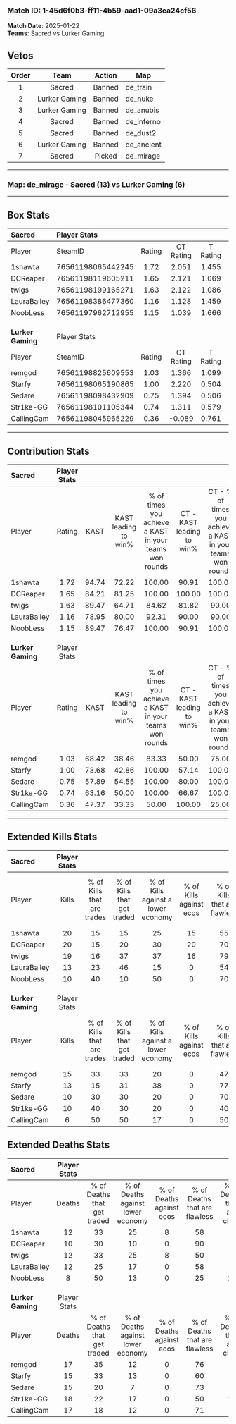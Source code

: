 ### Match ID: 1-45d6f0b3-ff11-4b59-aad1-09a3ea24cf56  
**Match Date**: 2025-01-22  
**Teams**: Sacred vs Lurker Gaming  

## Vetos  

| Order | Team | Action | Map |
| :---: | :--: | :----: | --- |
| 1 | Sacred | Banned | de_train |
| 2 | Lurker Gaming | Banned | de_nuke |
| 3 | Lurker Gaming | Banned | de_anubis |
| 4 | Sacred | Banned | de_inferno |
| 5 | Sacred | Banned | de_dust2 |
| 6 | Lurker Gaming | Banned | de_ancient |
| 7 | Sacred | Picked | de_mirage |

---  

### **Map**: de_mirage - Sacred (13) vs Lurker Gaming (6)  
---  

## Box Stats  

| **Sacred**        | Player Stats      |        |           |          |       |       |       |         |        |      |     |
| :- | :- | :-: | :-: | :-: | :-: | :-: | :-: | :-: | :-: | :-: | :-: |
| Player            | SteamID           | Rating | CT Rating | T Rating | KAST  |  ADR  | Kills | Assists | Deaths | K/D  | HS% |
| 1shawta           | 76561198065442245 |  1.72  |   2.051   |  1.455   | 94.74 | 113.1 |  20   |    6    |   12   | 1.67 | 55  |
| DCReaper          | 76561198119605211 |  1.65  |   2.121   |  1.069   | 84.21 | 100.4 |  20   |    4    |   10   | 2.00 | 40  |
| twigs             | 76561198199165271 |  1.63  |   2.122   |  1.086   | 89.47 | 107.4 |  19   |    8    |   12   | 1.58 | 57  |
| LauraBailey       | 76561198386477360 |  1.16  |   1.128   |  1.459   | 78.95 | 74.3  |  13   |    6    |   12   | 1.08 | 84  |
| NoobLess          | 76561197962712955 |  1.15  |   1.039   |  1.666   | 89.47 | 57.7  |  10   |    4    |   8    | 1.25 | 80  |
|                   |                   |        |           |          |       |       |       |         |        |      |     |
|                   |                   |        |           |          |       |       |       |         |        |      |     |
|                   |                   |        |           |          |       |       |       |         |        |      |     |
| **Lurker Gaming** | Player Stats      |        |           |          |       |       |       |         |        |      |     |
| Player            | SteamID           | Rating | CT Rating | T Rating | KAST  |  ADR  | Kills | Assists | Deaths | K/D  | HS% |
| remgod            | 76561198825609553 |  1.03  |   1.366   |  1.099   | 68.42 | 80.0  |  15   |    1    |   17   | 0.88 | 60  |
| Starfy            | 76561198065190865 |  1.00  |   2.220   |  0.504   | 73.68 | 62.3  |  13   |    5    |   15   | 0.87 | 61  |
| Sedare            | 76561198098432909 |  0.75  |   1.394   |  0.506   | 57.89 | 67.1  |  10   |    3    |   15   | 0.67 | 50  |
| Str1ke-GG         | 76561198101105344 |  0.74  |   1.311   |  0.579   | 63.16 | 74.2  |  10   |    5    |   18   | 0.56 | 90  |
| CallingCam        | 76561198045965229 |  0.36  |  -0.089   |  0.761   | 47.37 | 46.5  |   6   |    2    |   17   | 0.35 | 83  |
---  

## Contribution Stats  

| **Sacred**        | Player Stats |       |                      |                                                        |                           |                                                             |                          |                                                            |
| :- | :-: | :-: | :-: | :-: | :-: | :-: | :-: | :-: |
| Player            |    Rating    | KAST  | KAST leading to win% | % of times you achieve a KAST in your teams won rounds | CT - KAST leading to win% | CT - % of times you achieve a KAST in your teams won rounds | T - KAST leading to win% | T - % of times you achieve a KAST in your teams won rounds |
| 1shawta           |     1.72     | 94.74 |        72.22         |                         100.00                         |           90.91           |                           100.00                            |          42.86           |                           100.00                           |
| DCReaper          |     1.65     | 84.21 |        81.25         |                         100.00                         |          100.00           |                           100.00                            |          50.00           |                           100.00                           |
| twigs             |     1.63     | 89.47 |        64.71         |                         84.62                          |           81.82           |                            90.00                            |          33.33           |                           66.67                            |
| LauraBailey       |     1.16     | 78.95 |        80.00         |                         92.31                          |           90.00           |                            90.00                            |          60.00           |                           100.00                           |
| NoobLess          |     1.15     | 89.47 |        76.47         |                         100.00                         |           90.91           |                           100.00                            |          50.00           |                           100.00                           |
|                   |              |       |                      |                                                        |                           |                                                             |                          |                                                            |
|                   |              |       |                      |                                                        |                           |                                                             |                          |                                                            |
|                   |              |       |                      |                                                        |                           |                                                             |                          |                                                            |
| **Lurker Gaming** | Player Stats |       |                      |                                                        |                           |                                                             |                          |                                                            |
| Player            |    Rating    | KAST  | KAST leading to win% | % of times you achieve a KAST in your teams won rounds | CT - KAST leading to win% | CT - % of times you achieve a KAST in your teams won rounds | T - KAST leading to win% | T - % of times you achieve a KAST in your teams won rounds |
| remgod            |     1.03     | 68.42 |        38.46         |                         83.33                          |           50.00           |                            75.00                            |          28.57           |                           100.00                           |
| Starfy            |     1.00     | 73.68 |        42.86         |                         100.00                         |           57.14           |                           100.00                            |          28.57           |                           100.00                           |
| Sedare            |     0.75     | 57.89 |        54.55         |                         100.00                         |           80.00           |                           100.00                            |          33.33           |                           100.00                           |
| Str1ke-GG         |     0.74     | 63.16 |        50.00         |                         100.00                         |           66.67           |                           100.00                            |          33.33           |                           100.00                           |
| CallingCam        |     0.36     | 47.37 |        33.33         |                         50.00                          |          100.00           |                            25.00                            |          25.00           |                           100.00                           |
---  

## Extended Kills Stats  

| **Sacred**        | Player Stats |                            |                            |                                    |                         |                              |                                 |                                       |                    |           |
| :- | :-: | :-: | :-: | :-: | :-: | :-: | :-: | :-: | :-: | :-: |
| Player            |    Kills     | % of Kills that are trades | % of Kills that got traded | % of Kills against a lower economy | % of Kills against ecos | % of Kills that are flawless | % of Kills that are close duels | % of Kills that are assisted by flash | Pistol Round Kills | AWP Kills |
| 1shawta           |      20      |             15             |             15             |                 25                 |           15            |              55              |                5                |                   0                   |         0          |     3     |
| DCReaper          |      20      |             15             |             20             |                 30                 |           20            |              70              |                0                |                   0                   |         11         |     1     |
| twigs             |      19      |             16             |             37             |                 37                 |           16            |              79              |                0                |                   0                   |         0          |     0     |
| LauraBailey       |      13      |             23             |             46             |                 15                 |            0            |              54              |               15                |                   0                   |         0          |     0     |
| NoobLess          |      10      |             40             |             10             |                 50                 |            0            |              70              |                0                |                   0                   |         0          |     2     |
|                   |              |                            |                            |                                    |                         |                              |                                 |                                       |                    |           |
|                   |              |                            |                            |                                    |                         |                              |                                 |                                       |                    |           |
|                   |              |                            |                            |                                    |                         |                              |                                 |                                       |                    |           |
| **Lurker Gaming** | Player Stats |                            |                            |                                    |                         |                              |                                 |                                       |                    |           |
| Player            |    Kills     | % of Kills that are trades | % of Kills that got traded | % of Kills against a lower economy | % of Kills against ecos | % of Kills that are flawless | % of Kills that are close duels | % of Kills that are assisted by flash | Pistol Round Kills | AWP Kills |
| remgod            |      15      |             33             |             33             |                 20                 |            0            |              47              |                0                |                   7                   |         0          |     2     |
| Starfy            |      13      |             15             |             31             |                 38                 |            0            |              77              |                0                |                   0                   |         0          |     3     |
| Sedare            |      10      |             30             |             30             |                 20                 |            0            |              70              |               10                |                   0                   |         0          |     2     |
| Str1ke-GG         |      10      |             40             |             30             |                 20                 |            0            |              40              |               10                |                  10                   |         0          |     2     |
| CallingCam        |      6       |             50             |             50             |                 17                 |            0            |              50              |                0                |                   0                   |         0          |     1     |
## Extended Deaths Stats  

| **Sacred**        | Player Stats |                             |                                   |                          |                               |                            |                           |               |
| :- | :-: | :-: | :-: | :-: | :-: | :-: | :-: | :-: |
| Player            |    Deaths    | % of Deaths that get traded | % of Deaths against lower economy | % of Deaths against ecos | % of Deaths that are flawless | % of Deaths that are close | % of Deaths while blinded | Deaths to AWP |
| 1shawta           |      12      |             33              |                25                 |            8             |              58               |             8              |             0             |       0       |
| DCReaper          |      10      |             30              |                10                 |            0             |              90               |             0              |            10             |       0       |
| twigs             |      12      |             33              |                25                 |            8             |              50               |             0              |             0             |       0       |
| LauraBailey       |      12      |             25              |                17                 |            0             |              58               |             0              |             0             |       0       |
| NoobLess          |      8       |             50              |                13                 |            0             |              25               |             13             |            13             |       0       |
|                   |              |                             |                                   |                          |                               |                            |                           |               |
|                   |              |                             |                                   |                          |                               |                            |                           |               |
|                   |              |                             |                                   |                          |                               |                            |                           |               |
| **Lurker Gaming** | Player Stats |                             |                                   |                          |                               |                            |                           |               |
| Player            |    Deaths    | % of Deaths that get traded | % of Deaths against lower economy | % of Deaths against ecos | % of Deaths that are flawless | % of Deaths that are close | % of Deaths while blinded | Deaths to AWP |
| remgod            |      17      |             35              |                12                 |            0             |              76               |             0              |             0             |       1       |
| Starfy            |      15      |             33              |                13                 |            0             |              60               |             0              |             0             |       2       |
| Sedare            |      15      |             20              |                 7                 |            0             |              73               |             7              |             0             |       4       |
| Str1ke-GG         |      18      |             22              |                17                 |            0             |              50               |             11             |             0             |       1       |
| CallingCam        |      17      |             18              |                12                 |            0             |              71               |             0              |             0             |       3       |

